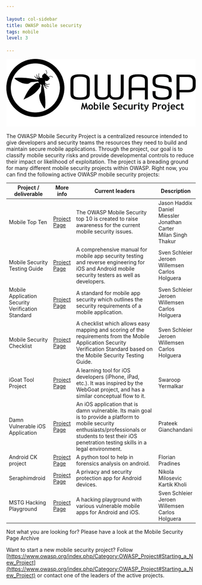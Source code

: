 ```yaml
---

layout: col-sidebar
title: OWASP mobile security
tags: mobile
level: 3

---
```


![OWASP mobile image](/assets/images/owasp_logo_milan.png)

The OWASP Mobile Security Project is a centralized resource intended to give developers and security teams the resources they need to build and maintain secure mobile applications. Through the project, our goal is to classify mobile security risks and provide developmental controls to reduce their impact or likelihood of exploitation. The project is a breading ground for many different mobile security projects within OWASP. Right now, you can find the following active OWASP mobile security projects:

| **Project / deliverable** | **More info** | **Current leaders** | **Description** |
|---|---|---|---|
| Mobile Top Ten | [Project <br />Page](https://www.owasp.org/index.php/Projects/OWASP_Mobile_Security_Project_-_Top_Ten_Mobile_Risks) | The OWASP Mobile Security top 10 is created to raise awareness for the current mobile security issues. | Jason Haddix <br /> Daniel Miessler <br /> Jonathan Carter <br /> Milan Singh Thakur |
| Mobile Security Testing Guide | [Project <br />Page](https://www.owasp.org/index.php/OWASP_Mobile_Security_Testing_Guide) | A comprehensive manual for mobile app security testing and reverse engineering for iOS and Android mobile security testers as well as developers. | Sven Schleier <br/> Jeroen Willemsen <br/> Carlos Holguera |
| Mobile Application Security Verification Standard | [Project <br />Page](https://www.owasp.org/index.php/OWASP_Mobile_Security_Testing_Guide) | A standard for mobile app security which outlines the security requirements of a mobile application. | Sven Schleier <br/> Jeroen Willemsen <br/> Carlos Holguera |
| Mobile Security Checklist | [Project <br />Page](https://www.owasp.org/index.php/OWASP_Mobile_Security_Testing_Guide) | A checklist which allows easy mapping and scoring of the requirements from the Mobile Application Security Verification Standard based on the Mobile Security Testing Guide. | Sven Schleier <br/> Jeroen Willemsen <br/> Carlos Holguera |
| iGoat Tool Project | [Project <br />Page](https://www.owasp.org/index.php/OWASP_iGoat_Project) | A learning tool for iOS developers (iPhone, iPad, etc.). It was inspired by the WebGoat project, and has a similar conceptual flow to it. | Swaroop Yermalkar |
| Damn Vulnerable iOS Application | [Project <br />Page](https://www.owasp.org/index.php/OWASP_DVIA) | An iOS application that is damn vulnerable. Its main goal is to provide a platform to mobile security enthusiasts/professionals or students to test their iOS penetration testing skills in a legal environment. | Prateek Gianchandani |
| Android CK project | [Project <br />Page](https://www.owasp.org/index.php/Projects/OWASP_Androick_Project) | A python tool to help in forensics analysis on android. | Florian Pradines |
| Seraphimdroid | [Project <br />Page](https://www.owasp.org/index.php/OWASP_SeraphimDroid_Project) | A privacy and security protection app for Android devices. | Nikola Milosevic <br /> Kartik Kholi |
| MSTG Hacking Playground | [Project <br />Page](https://github.com/OWASP/MSTG-Hacking-Playground) | A hacking playground with various vulnerable mobile apps for Android and iOS. | Sven Schleier <br/> Jeroen Willemsen <br/> Carlos Holguera |

Not what you are looking for? Please have a look at the Mobile Security Page Archive

Want to start a new mobile security project? Follow [https://www.owasp.org/index.php/Category:OWASP_Project#Starting_a_New_Project](https://www.owasp.org/index.php/Category:OWASP_Project#Starting_a_New_Project) or contact one of the leaders of the active projects.
